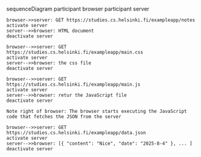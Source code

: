 sequenceDiagram
    participant browser
    participant server
    
    browser->>server: GET https://studies.cs.helsinki.fi/exampleapp/notes
    activate server
    server-->>browser: HTML document
    deactivate server

    browser-->>server: GET https://studies.cs.helsinki.fi/exampleapp/main.css
    activate server
    server-->>browser: the css file
    deactivate server

    browser-->>server: GET https://studies.cs.helsinki.fi/exampleapp/main.js
    activate server
    server-->>browser: retur the JavaScript file
    deactivate server

    Note right of browser: The browser starts executing the JavaScript code that fetches the JSON from the server

    browser-->>server: GET https://studies.cs.helsinki.fi/exampleapp/data.json
    activate server
    server-->>browser: [{ "content": "Nice", "date": "2025-8-4" }, ... ]
    deactivate server


